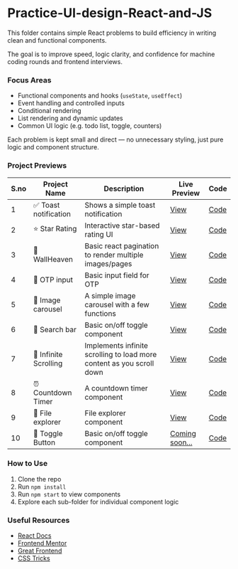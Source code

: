 # Practice-UI-design-React-and-JS

This folder contains simple React problems to build efficiency in writing clean and functional components.

The goal is to improve speed, logic clarity, and confidence for machine coding rounds and frontend interviews.


### Focus Areas

- Functional components and hooks (`useState`, `useEffect`)
- Event handling and controlled inputs
- Conditional rendering
- List rendering and dynamic updates
- Common UI logic (e.g. todo list, toggle, counters)

Each problem is kept small and direct — no unnecessary styling, just pure logic and component structure.


### Project Previews

| S.no | Project Name       | Description                      | Live Preview                         | Code                                  |
|----|--------------------|----------------------------------|--------------------------------------|---------------------------------------|
| 1 | ✅ Toast notification        | Shows a simple toast notification          | [View](https://youtoastnotificationhere.netlify.app/) | [Code](https://github.com/sh1v-max/Practice-UI-design-React-and-JS/tree/main/05-Toast) |
| 2 | ⭐ Star Rating      | Interactive star-based rating UI | [View](https://rate-my-star.netlify.app/) | [Code](https://github.com/sh1v-max/Practice-UI-design-React-and-JS/tree/main/06-Star-rating) |
| 3 | 🌄 WallHeaven    | Basic react pagination to render multiple images/pages    | [View](https://astranoutintheocean.netlify.app/) | [Code](https://github.com/sh1v-max/Practice-UI-design-React-and-JS/tree/main/07-React-pagination) |
| 4 | 🔑 OTP input    | Basic input field for OTP    | [View](https://enteryourotp.netlify.app/) | [Code](https://github.com/sh1v-max/Practice-UI-design-React-and-JS/tree/main/08-React-OTP-Input) |
| 5 | 🌄 Image carousel    | A simple image carousel with a few functions    | [View](https://delightimagecarousel.netlify.app/) | [Code](https://github.com/sh1v-max/Practice-UI-design-React-and-JS/tree/main/09-Image-carousel) |
| 6 | 🔎 Search bar    | Basic on/off toggle component    | [View](https://searchthebar.netlify.app/) | [Code](https://github.com/sh1v-max/Practice-UI-design-React-and-JS) |
| 7 | 🔁 Infinite Scrolling    | Implements infinite scrolling to load more content as you scroll down    | [View](https://keepscrollingthis.netlify.app/) | [Code](https://github.com/sh1v-max/Practice-UI-design-React-and-JS/tree/main/11-Infinite-scroll) |
| 8 | ⏰ Countdown Timer    | A countdown timer component    | [View](https://countdowntimerhere.netlify.app/) | [Code](https://github.com/sh1v-max/Practice-UI-design-React-and-JS/tree/main/12-Countdown-timer) |
| 9 | 📂 File explorer    | File explorer component    | [View](https://fileexplorerjs.netlify.app/) | [Code](https://github.com/sh1v-max/Practice-UI-design-React-and-JS/tree/main/13-File-explorer) |
| 10 | 🔁 Toggle Button    | Basic on/off toggle component    | [Coming soon...]() | [Code](https://github.com/sh1v-max/) |

### How to Use

1. Clone the repo
2. Run `npm install`
3. Run `npm start` to view components
4. Explore each sub-folder for individual component logic


### Useful Resources

- [React Docs](https://reactjs.org/docs/getting-started.html)
- [Frontend Mentor](https://www.frontendmentor.io/)
- [Great Frontend](https://www.greatfrontend.com/)
- [CSS Tricks](https://css-tricks.com/)
